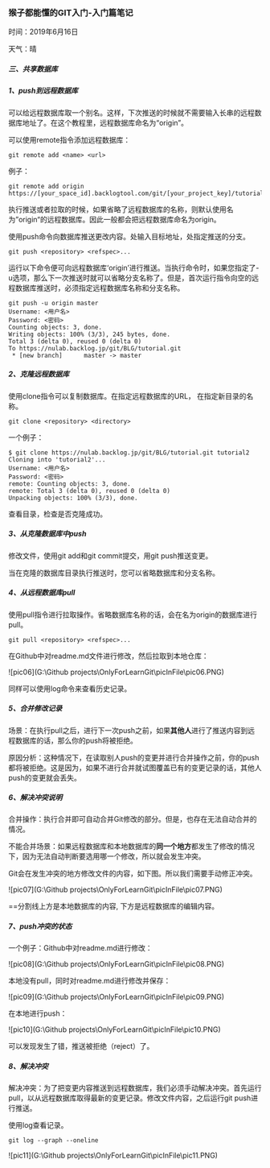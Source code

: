### 猴子都能懂的GIT入门-入门篇笔记

时间：2019年6月16日

天气：晴

##### 三、共享数据库

##### 1、push到远程数据库

可以给远程数据库取一个别名。这样，下次推送的时候就不需要输入长串的远程数据库地址了。在这个教程里，远程数据库命名为“origin”。

可以使用remote指令添加远程数据库：

```
git remote add <name> <url>
```

 例子：

```
git remote add origin https://[your_space_id].backlogtool.com/git/[your_project_key]/tutorial.git
```

执行推送或者拉取的时候，如果省略了远程数据库的名称，则默认使用名为”origin“的远程数据库。因此一般都会把远程数据库命名为origin。 

使用push命令向数据库推送更改内容。<repository>处输入目标地址，<refspec>处指定推送的分支。 

```
git push <repository> <refspec>...
```

运行以下命令便可向远程数据库‘origin’进行推送。当执行命令时，如果您指定了-u选项，那么下一次推送时就可以省略分支名称了。但是，首次运行指令向空的远程数据库推送时，必须指定远程数据库名称和分支名称。 

```
git push -u origin master
Username: <用户名>
Password: <密码>
Counting objects: 3, done.
Writing objects: 100% (3/3), 245 bytes, done.
Total 3 (delta 0), reused 0 (delta 0)
To https://nulab.backlog.jp/git/BLG/tutorial.git
 * [new branch]      master -> master
```

##### 2、克隆远程数据库

使用clone指令可以复制数据库。在<repository>指定远程数据库的URL，  在<directory>指定新目录的名称。

```
git clone <repository> <directory>
```

一个例子：

```
$ git clone https://nulab.backlog.jp/git/BLG/tutorial.git tutorial2
Cloning into 'tutorial2'...
Username: <用户名>
Password: <密码>
remote: Counting objects: 3, done.
remote: Total 3 (delta 0), reused 0 (delta 0)
Unpacking objects: 100% (3/3), done.
```

查看目录，检查是否克隆成功。

##### 3、从克隆数据库中push

修改文件，使用git add和git commit提交，用git push推送变更。

当在克隆的数据库目录执行推送时，您可以省略数据库和分支名称。 

##### 4、从远程数据库pull

使用pull指令进行拉取操作。省略数据库名称的话，会在名为origin的数据库进行pull。 

```
git pull <repository> <refspec>...
```

在Github中对readme.md文件进行修改，然后拉取到本地仓库：

![pic06](G:\Github projects\OnlyForLearnGit\picInFile\pic06.PNG)

同样可以使用log命令来查看历史记录。

##### 5、合并修改记录

场景：在执行pull之后，进行下一次push之前，如果**其他人**进行了推送内容到远程数据库的话，那么你的push将被拒绝。 

原因分析：这种情况下，在读取别人push的变更并进行合并操作之前，你的push都将被拒绝。这是因为，如果不进行合并就试图覆盖已有的变更记录的话，其他人push的变更就会丢失。 

##### 6、解决冲突说明

合并操作：执行合并即可自动合并Git修改的部分。但是，也存在无法自动合并的情况。 

不能合并场景：如果远程数据库和本地数据库的**同一个地方**都发生了修改的情况下，因为无法自动判断要选用哪一个修改，所以就会发生冲突。 

Git会在发生冲突的地方修改文件的内容，如下图。所以我们需要手动修正冲突。 

![pic07](G:\Github projects\OnlyForLearnGit\picInFile\pic07.PNG)

==分割线上方是本地数据库的内容,  下方是远程数据库的编辑内容。 

##### 7、push冲突的状态

一个例子：Github中对readme.md进行修改：

![pic08](G:\Github projects\OnlyForLearnGit\picInFile\pic08.PNG)

本地没有pull，同时对readme.md进行修改并保存：

![pic09](G:\Github projects\OnlyForLearnGit\picInFile\pic09.PNG)

在本地进行push：

![pic10](G:\Github projects\OnlyForLearnGit\picInFile\pic10.PNG)

可以发现发生了错，推送被拒绝（reject）了。

##### 8、解决冲突

解决冲突：为了把变更内容推送到远程数据库，我们必须手动解决冲突。首先运行pull，以从远程数据库取得最新的变更记录。修改文件内容，之后运行git push进行推送。

使用log查看记录。

```
git log --graph --oneline
```

![pic11](G:\Github projects\OnlyForLearnGit\picInFile\pic11.PNG)

